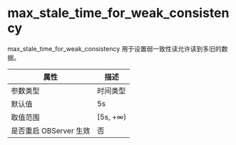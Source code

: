 max_stale_time_for_weak_consistency 
========================================================

max_stale_time_for_weak_consistency 用于设置弱一致性读允许读到多旧的数据。


|        属性        |    描述     |
|------------------|-----------|
| 参数类型             | 时间类型      |
| 默认值              | 5s        |
| 取值范围             | \[5s, +∞) |
| 是否重启 OBServer 生效 | 否         |



